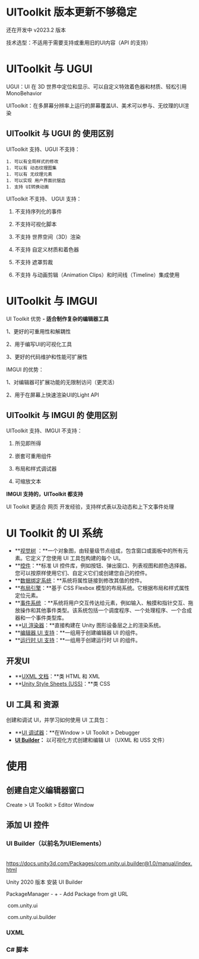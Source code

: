 # UIToolkit 版本更新不够稳定

还在开发中 v2023.2 版本

技术选型：不适用于需要支持或重用旧的UI内容（API 的支持）



# UIToolkit 与 UGUI



UGUI：UI 在 3D 世界中定位和显示、可以自定义特效着色器和材质、轻松引用 MonoBehavior

UIToolkit：在多屏幕分辨率上运行的屏幕覆盖UI、美术可以参与、无纹理的UI渲染



## UIToolkit  与 UGUI 的 使用区别

UIToolkit 支持、UGUI  不支持：

	1. 可以有全局样式的修改
	1. 可以有 动态纹理图集
	1. 可以有 无纹理元素
	1. 可以实现 用户界面抗锯齿
	1. 支持 UI转换动画

UIToolkit 不支持、 UGUI  支持：

 1. 不支持序列化的事件

 2. 不支持可视化脚本

 3. 不支持 世界空间（3D）渲染

 4. 不支持 自定义材质和着色器

 5. 不支持 遮罩剪裁

 6. 不支持 与动画剪辑（Animation Clips）和时间线（Timeline）集成使用

    

# UIToolkit 与 IMGUI



UI Toolkit  优势 **- 适合制作复杂的编辑器工具**

1、更好的可重用性和解耦性

2、用于编写UI的可视化工具

3、更好的代码维护和性能可扩展性



IMGUI 的优势：

1、对编辑器可扩展功能的无限制访问（更灵活）

2、用于在屏幕上快速渲染UI的Light API



## UIToolkit  与 IMGUI 的 使用区别



UIToolkit 支持、IMGUI 不支持：

 1. 所见即所得

 2. 嵌套可重用组件

 3. 布局和样式调试器

 4. 可缩放文本

    

**IMGUI 支持的，UIToolkit 都支持**



UI Toolkit 更适合 网页 开发经验，支持样式表以及动态和上下文事件处理



# UI Toolkit 的 UI 系统

- **[视觉树](https://docs.unity3d.com/2023.2/Documentation/Manual/UIE-VisualTree.html)
  ：**一个对象图，由轻量级节点组成，包含窗口或面板中的所有元素。它定义了您使用 UI 工具包构建的每个 UI。
- **[控件](https://docs.unity3d.com/2023.2/Documentation/Manual/UIE-Controls.html)：**标准 UI 控件库，例如按钮、弹出窗口、列表视图和颜色选择器。您可以按原样使用它们、自定义它们或创建您自己的控件。
- **[数据绑定系统](https://docs.unity3d.com/2023.2/Documentation/Manual/UIE-Binding.html)：**系统将属性链接到修改其值的控件。
- **[布局引擎](https://docs.unity3d.com/2023.2/Documentation/Manual/UIE-LayoutEngine.html)：**基于 CSS Flexbox 模型的布局系统。它根据布局和样式属性定位元素。
- **[事件系统](https://docs.unity3d.com/2023.2/Documentation/Manual/UIE-Events.html)
  ：**系统将用户交互传达给元素，例如输入、触摸和指针交互、拖放操作和其他事件类型。该系统包括一个调度程序、一个处理程序、一个合成器和一个事件类型库。
- **[UI 渲染器](https://docs.unity3d.com/2023.2/Documentation/Manual/UIE-ui-renderer.html)：**直接构建在 Unity 图形设备层之上的渲染系统。
- **[编辑器 UI 支持](https://docs.unity3d.com/2023.2/Documentation/Manual/UIE-support-for-editor-ui.html)：**一组用于创建编辑器 UI 的组件。
- **[运行时 UI 支持](https://docs.unity3d.com/2023.2/Documentation/Manual/UIE-support-for-runtime-ui.html)：**一组用于创建运行时 UI 的组件。



## 开发UI

- **[UXML 文档](https://docs.unity3d.com/2023.2/Documentation/Manual/UIE-UXML.html)：**类 HTML 和 XML
- **[Unity Style Sheets (USS)](https://docs.unity3d.com/2023.2/Documentation/Manual/UIE-USS.html)：**类 CSS



## UI 工具 和 资源

创建和调试 UI，并学习如何使用 UI 工具包：

- **[UI 调试器](https://docs.unity3d.com/2023.2/Documentation/Manual/UIB-testing-ui.html#ui-toolkit-debugger)：**在Window >  UI Toolkit  >  Debugger
- **[UI Builder](https://docs.unity3d.com/2023.2/Documentation/Manual/UIBuilder.html)：** 以可视化方式创建和编辑 UI （UXML 和 USS 文件）



# 使用



## 创建自定义编辑器窗口

Create > UI Toolkit > Editor Window



## 添加 UI 控件

### UI Builder（以前名为UIElements）

​	https://docs.unity3d.com/Packages/com.unity.ui.builder@1.0/manual/index.html

Unity 2020 版本 安装 UI Builder

PackageManager - + - Add Package from git URL 

​	com.unity.ui

​	com.unity.ui.builder



### UXML



### C# 脚本









